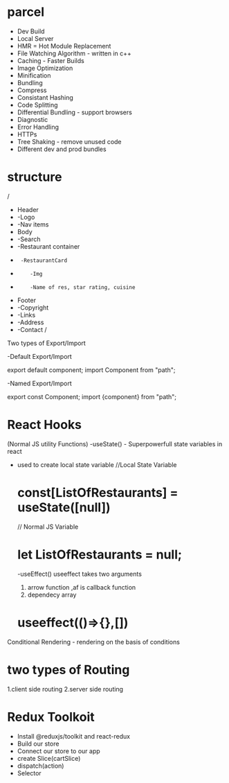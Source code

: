# parcel

- Dev Build
- Local Server
- HMR = Hot Module Replacement
- File Watching Algorithm - written in c++
- Caching - Faster Builds
- Image Optimization
- Minification
- Bundling
- Compress
- Consistant Hashing
- Code Splitting
- Differential Bundling - support browsers
- Diagnostic
- Error Handling
- HTTPs
- Tree Shaking - remove unused code
- Different dev and prod bundles

# structure

/

- Header
- -Logo
- -Nav items
- Body
- -Search
- -Restaurant container
-      -RestaurantCard
-         -Img
-         -Name of res, star rating, cuisine
- Footer
- -Copyright
- -Links
- -Address
- -Contact
  /

Two types of Export/Import

-Default Export/Import

export default component;
import Component from "path";

-Named Export/Import

export const Component;
import {component} from "path";

# React Hooks

(Normal JS utility Functions)
-useState() - Superpowerfull state variables in react

- used to create local state variable
  //Local State Variable

  # const[ListOfRestaurants] = useState([null])

  // Normal JS Variable

  # let ListOfRestaurants = null;

  -useEffect()
  useeffect takes two arguments

  1. arrow function ,af is callback function
  2. dependecy array

  # useeffect(()=>{},[])

Conditional Rendering - rendering on the basis of conditions

# two types of Routing

1.client side routing
2.server side routing

# Redux Toolkoit

- Install @reduxjs/toolkit and react-redux
- Build our store
- Connect our store to our app
- create Slice(cartSlice)
- dispatch(action)
- Selector
